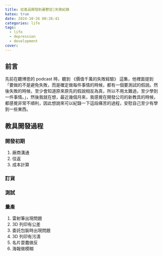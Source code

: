 ```yaml
---
title: 從產品開發到憂鬱症|失敗紀錄
katex: true
date: 2024-10-26 00:26:41
categories: life
tags:
  - life
  - depression
  - development
cover:
---
```


## 前言

先前在聽博恩的 podcast 時，聽到 《價值千萬的失敗經驗》 這集，他裡面提到「要做的不是避免失敗，而是確定做每件事情的時候，都有一個要測試的假說。然後失敗的時候，至少會知道原來原先的假說相反為真，所以不用太難過，至少學到一件事情。」，然後我就在想，最近幾個月來，我感覺在開發公司的新教具的時候，都感覺非常不順利，因此想說來可以紀錄一下這段痛苦的過程，安慰自己至少有學到一些東西。

## 教具開發過程

### 開發初期

1. 廠商溝通
2. 往返
3. 成本計算

### 訂貨


### 測試

### 量產

1. 雷射筆出現問題
2. 3D 列印有公差
3. 委託包裝時出現問題
5. 3D 列印有污漬
4. 名片耍蠢做反
6. 海報做模糊

